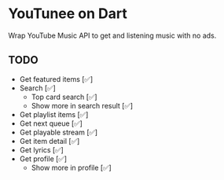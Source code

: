 # YouTunee on Dart
Wrap YouTube Music API to get and listening music with no ads.

## TODO
- Get featured items [✅]
- Search [✅]
    - Top card search [✅]
    - Show more in search result [✅]
- Get playlist items [✅]
- Get next queue [✅]
- Get playable stream [✅]
- Get item detail [✅]
- Get lyrics [✅]
- Get profile [✅]
    - Show more in profile [✅]